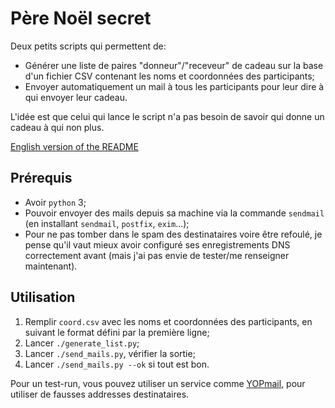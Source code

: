 # Père Noël secret

Deux petits scripts qui permettent de:

* Générer une liste de paires "donneur"/"receveur" de cadeau sur la base d'un fichier
  CSV contenant les noms et coordonnées des participants;
* Envoyer automatiquement un mail à tous les participants pour leur dire à qui
  envoyer leur cadeau.

L'idée est que celui qui lance le script n'a pas besoin de savoir qui donne un cadeau à qui non plus.

[English version of the README](README.en.md)

## Prérequis

* Avoir `python` 3;
* Pouvoir envoyer des mails depuis sa machine via la commande `sendmail` (en
  installant `sendmail`, `postfix`, `exim`...);
* Pour ne pas tomber dans le spam des destinataires voire être refoulé, je
  pense qu'il vaut mieux avoir configuré ses enregistrements DNS correctement avant (mais
  j'ai pas envie de tester/me renseigner maintenant).

## Utilisation

1. Remplir `coord.csv` avec les noms et coordonnées des participants, en
   suivant le format défini par la première ligne;
2. Lancer `./generate_list.py`;
3. Lancer `./send_mails.py`, vérifier la sortie;
4. Lancer `./send_mails.py --ok` si tout est bon.

Pour un test-run, vous pouvez utiliser un service comme [YOPmail](https://yopmail.com), pour utiliser de fausses addresses destinataires.
